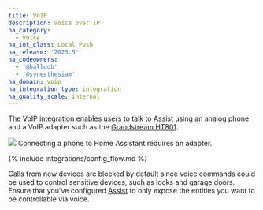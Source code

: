 ```yaml
---
title: VoIP
description: Voice over IP
ha_category:
  - Voice
ha_iot_class: Local Push
ha_release: '2023.5'
ha_codeowners:
  - '@balloob'
  - '@synesthesiam'
ha_domain: voip
ha_integration_type: integration
ha_quality_scale: internal
---
```


The VoIP integration enables users to talk to [Assist](/docs/assist) using an analog phone and a VoIP adapter such as the [Grandstream HT801](https://www.grandstream.com/products/gateways-and-atas/analog-telephone-adaptors/product/ht801).

<p class='img'>
  <img src="/images/integrations/voip/voip_adapter.png" />
  Connecting a phone to Home Assistant requires an adapter.
</p>

{% include integrations/config_flow.md %}

Calls from new devices are blocked by default since voice commands could be used to control sensitive devices, such as locks and garage doors. Ensure that you've configured [Assist](/docs/assist/) to only expose the entities you want to be controllable via voice.
